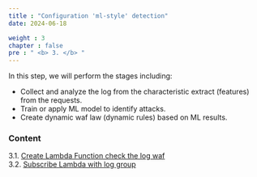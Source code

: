 ```yaml
---
title : "Configuration 'ml-style' detection"
date: 2024-06-18

weight : 3
chapter : false
pre : " <b> 3. </b> "
---
```


In this step, we will perform the stages including:
- Collect and analyze the log from the characteristic extract (features) from the requests.
- Train or apply ML model to identify attacks.
- Create dynamic waf law (dynamic rules) based on ML results.

### Content
3.1. [Create Lambda Function check the log waf](3.1-createlambda/) \
3.2. [Subscribe Lambda with log group](3.2-subscribeLambda/)